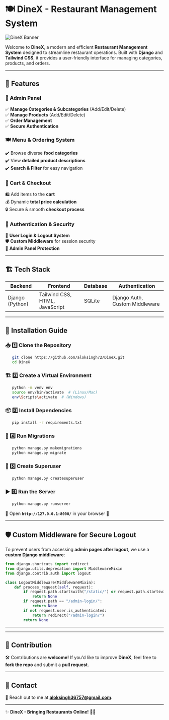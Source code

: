 # 🍽️ DineX - Restaurant Management System

![DineX Banner](https://via.placeholder.com/1200x400?text=DineX+Restaurant+Management+System)

Welcome to **DineX**, a modern and efficient **Restaurant Management System** designed to streamline restaurant operations. Built with **Django** and **Tailwind CSS**, it provides a user-friendly interface for managing categories, products, and orders.

---

## 🌟 Features

### 🏢 Admin Panel
✅ **Manage Categories & Subcategories** (Add/Edit/Delete)  
✅ **Manage Products** (Add/Edit/Delete)  
✅ **Order Management**  
✅ **Secure Authentication**

### 🍽️ Menu & Ordering System
✔️ Browse diverse **food categories**  
✔️ View **detailed product descriptions**  
✔️ **Search & Filter** for easy navigation

### 🛒 Cart & Checkout
🛍️ Add items to the **cart**  
💰 Dynamic **total price calculation**  
🔒 Secure & smooth **checkout process**

### 🔐 Authentication & Security
🔑 **User Login & Logout System**  
🛡️ **Custom Middleware** for session security  
📌 **Admin Panel Protection**

---

## 🏗️ Tech Stack

| Backend | Frontend | Database | Authentication |
|---------|---------|----------|---------------|
| Django (Python) | Tailwind CSS, HTML, JavaScript | SQLite  | Django Auth, Custom Middleware |

---

## 🚀 Installation Guide

### 📥 1️⃣ Clone the Repository
```bash
   git clone https://github.com/aloksingh72/DineX.git
   cd DineX
```

### 🏗️ 2️⃣ Create a Virtual Environment
```bash
   python -m venv env
   source env/bin/activate  # (Linux/Mac)
   env\Scripts\activate  # (Windows)
```

### 📦 3️⃣ Install Dependencies
```bash
   pip install -r requirements.txt
```

### 🔄 4️⃣ Run Migrations
```bash
   python manage.py makemigrations
   python manage.py migrate
```

### 🔑 5️⃣ Create Superuser
```bash
   python manage.py createsuperuser
```

### ▶️ 6️⃣ Run the Server
```bash
   python manage.py runserver
```

🎯 Open **`http://127.0.0.1:8000/`** in your browser 🚀

---

## 🛡️ Custom Middleware for Secure Logout
To prevent users from accessing **admin pages after logout**, we use a **custom Django middleware**:

```python
from django.shortcuts import redirect
from django.utils.deprecation import MiddlewareMixin
from django.contrib.auth import logout

class LogoutMiddleware(MiddlewareMixin):
    def process_request(self, request):
        if request.path.startswith("/static/") or request.path.startswith("/media/"):
            return None  
        if request.path == "/admin-login/":
            return None  
        if not request.user.is_authenticated:
            return redirect("/admin-login/")
        return None
```

---



---

## 🤝 Contribution
🛠️ Contributions are **welcome!** If you'd like to improve **DineX**, feel free to **fork the repo** and submit a **pull request**.

---

## 📧 Contact
📩 Reach out to me at **[aloksingh36757@gmail.com](mailto:aloksingh36757@gmail.com)**.

---

✨ **DineX - Bringing Restaurants Online!** 🍕🍜
